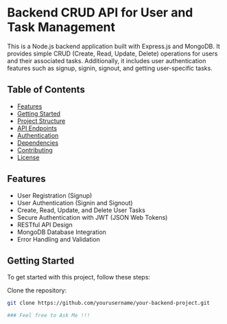 # Backend CRUD API for User and Task Management

This is a Node.js backend application built with Express.js and MongoDB. It provides simple CRUD (Create, Read, Update, Delete) operations for users and their associated tasks. Additionally, it includes user authentication features such as signup, signin, signout, and getting user-specific tasks.

## Table of Contents

- [Features](#features)
- [Getting Started](#getting-started)
- [Project Structure](#project-structure)
- [API Endpoints](#api-endpoints)
- [Authentication](#authentication)
- [Dependencies](#dependencies)
- [Contributing](#contributing)
- [License](#license)

## Features

- User Registration (Signup)
- User Authentication (Signin and Signout)
- Create, Read, Update, and Delete User Tasks
- Secure Authentication with JWT (JSON Web Tokens)
- RESTful API Design
- MongoDB Database Integration
- Error Handling and Validation

## Getting Started

To get started with this project, follow these steps:

Clone the repository:

   ```bash
   git clone https://github.com/yourusername/your-backend-project.git

### Feel free to Ask Me !!!
